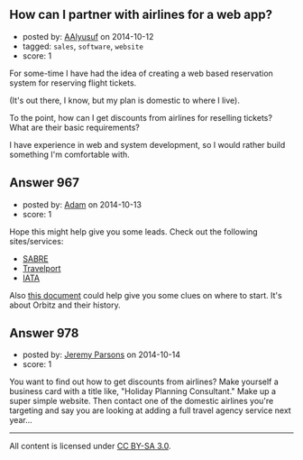 ## How can I partner with airlines for a web app?

- posted by: [AAlyusuf](https://stackexchange.com/users/5163635/aalyusuf) on 2014-10-12
- tagged: `sales`, `software`, `website`
- score: 1

For some-time I have had the idea of creating a web based reservation system for reserving flight tickets.

(It's out there, I know, but my plan is domestic to where I live).

To the point, how can I get discounts from airlines for reselling tickets? What are their basic requirements?

I have experience in web and system development, so I would rather build something I'm comfortable with.


## Answer 967

- posted by: [Adam](https://stackexchange.com/users/888888/adam) on 2014-10-13
- score: 1

<p>Hope this might help give you some leads. Check out the following sites/services:</p>

<ul>
<li><a href="http://www.sabretravelnetwork.com/home/" rel="nofollow">SABRE</a></li>
<li><a href="http://www.travelport.com/" rel="nofollow">Travelport</a></li>
<li><a href="http://www.iata.org/Pages/default.aspx" rel="nofollow">IATA</a></li>
</ul>

<p>Also <a href="http://www.fundinguniverse.com/company-histories/orbitz-inc-history/" rel="nofollow">this document</a> could help give you some clues on where to start. It's about Orbitz and their history.</p>



## Answer 978

- posted by: [Jeremy Parsons](https://stackexchange.com/users/497810/jeremy-parsons) on 2014-10-14
- score: 1

You want to find out how to get discounts from airlines? Make yourself a business card with a title like, "Holiday Planning Consultant." Make up a super simple website. Then contact one of the domestic airlines you're targeting and say you are looking at adding a full travel agency service next year...



---

All content is licensed under [CC BY-SA 3.0](https://creativecommons.org/licenses/by-sa/3.0/).
